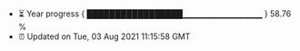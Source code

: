 - ⏳ Year progress { █████████████████▁▁▁▁▁▁▁▁▁▁▁▁▁ } 58.76 %
- ⏰ Updated on Tue, 03 Aug 2021 11:15:58 GMT

